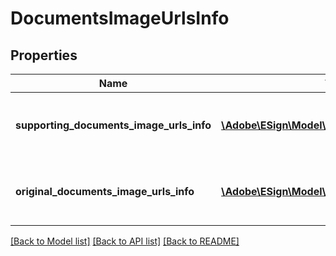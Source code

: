 # DocumentsImageUrlsInfo

## Properties
Name | Type | Description | Notes
------------ | ------------- | ------------- | -------------
**supporting_documents_image_urls_info** | [**\Adobe\ESign\\Model\DocumentImageUrlsInfo[]**](DocumentImageUrlsInfo.md) | A list of supporting document image URLs info. | [optional] 
**original_documents_image_urls_info** | [**\Adobe\ESign\\Model\DocumentImageUrlsInfo[]**](DocumentImageUrlsInfo.md) | A list of original document image URLs info. | [optional] 

[[Back to Model list]](../README.md#documentation-for-models) [[Back to API list]](../README.md#documentation-for-api-endpoints) [[Back to README]](../README.md)


